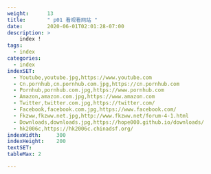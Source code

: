 ```yaml
---
weight:      13
title:       " p01 看观看网站 "
date:        2020-06-01T02:01:28-07:00
description: >
    index !
tags:
  - index
categories:
  - index
indexSET:
  - Youtube,youtube.jpg,https://www.youtube.com
  - Cn.pornhub,cn.pornhub.com.jpg,https://cn.pornhub.com
  - Pornhub,pornhub.com.jpg,https://www.pornhub.com
  - Amazon,amazon.com.jpg,https://www.amazon.com
  - Twitter,twitter.com.jpg,https://twitter.com/
  - Facebook,facebook.com.jpg,https://www.facebook.com/
  - Fkzww,fkzww.net.jpg,http://www.fkzww.net/forum-4-1.html
  - Downloads,downloads.jpg,https://hope000.github.io/downloads/
  - hk2006c,https://hk2006c.chinadsf.org/
indexWidth:     300
indexHeight:    200
textSET:
tableMax: 2

---
```

